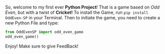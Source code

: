 So, welcome to my first ever **Python Project**! That is a game based on *Odd Even*, but with a twist of **Cricket!**
To install the Game, run `pip install OddEven-SP` in your Terminal.
Then to initiate the game, you need to create a new Python File and type:
```py
from OddEvenSP import odd_even_game
odd_even_game()
```
Enjoy! Make sure to give FeedBack!
